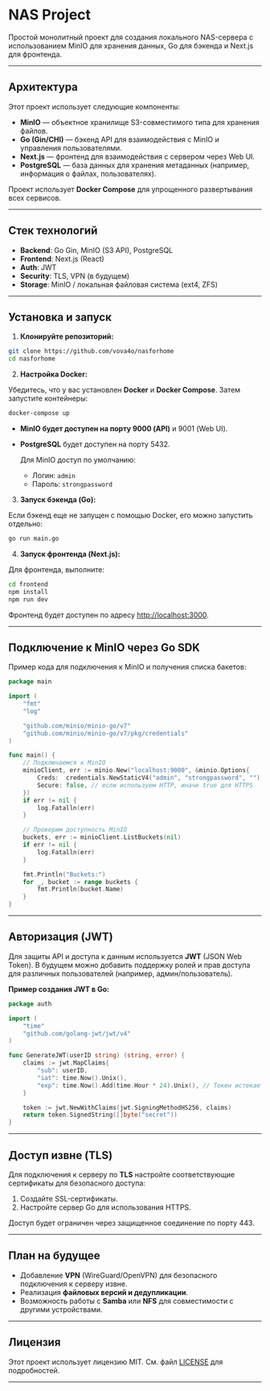 # **NAS Project**

Простой монолитный проект для создания локального NAS-сервера с использованием MinIO для хранения данных, Go для бэкенда и Next.js для фронтенда.

---

## **Архитектура**

Этот проект использует следующие компоненты:

- **MinIO** — объектное хранилище S3-совместимого типа для хранения файлов.
- **Go (Gin/CHI)** — бэкенд API для взаимодействия с MinIO и управления пользователями.
- **Next.js** — фронтенд для взаимодействия с сервером через Web UI.
- **PostgreSQL** — база данных для хранения метаданных (например, информация о файлах, пользователях).

Проект использует **Docker Compose** для упрощенного развертывания всех сервисов.

---

## **Стек технологий**

- **Backend**: Go Gin, MinIO (S3 API), PostgreSQL
- **Frontend**: Next.js (React)
- **Auth**: JWT
- **Security**: TLS, VPN (в будущем)
- **Storage**: MinIO / локальная файловая система (ext4, ZFS)

---

## **Установка и запуск**

1. **Клонируйте репозиторий:**

```bash
git clone https://github.com/vova4o/nasforhome
cd nasforhome
```

2. **Настройка Docker:**

Убедитесь, что у вас установлен **Docker** и **Docker Compose**. Затем запустите контейнеры:

```bash
docker-compose up
```

- **MinIO будет доступен на порту 9000 (API)** и 9001 (Web UI).
- **PostgreSQL** будет доступен на порту 5432.
  
   Для MinIO доступ по умолчанию:
   - Логин: `admin`
   - Пароль: `strongpassword`

3. **Запуск бэкенда (Go):**

Если бэкенд еще не запущен с помощью Docker, его можно запустить отдельно:

```bash
go run main.go
```

4. **Запуск фронтенда (Next.js):**

Для фронтенда, выполните:

```bash
cd frontend
npm install
npm run dev
```

Фронтенд будет доступен по адресу [http://localhost:3000](http://localhost:3000).

---

## **Подключение к MinIO через Go SDK**

Пример кода для подключения к MinIO и получения списка бакетов:

```go
package main

import (
	"fmt"
	"log"

	"github.com/minio/minio-go/v7"
	"github.com/minio/minio-go/v7/pkg/credentials"
)

func main() {
	// Подключаемся к MinIO
	minioClient, err := minio.New("localhost:9000", &minio.Options{
		Creds:  credentials.NewStaticV4("admin", "strongpassword", ""),
		Secure: false, // если используем HTTP, иначе true для HTTPS
	})
	if err != nil {
		log.Fatalln(err)
	}

	// Проверим доступность MinIO
	buckets, err := minioClient.ListBuckets(nil)
	if err != nil {
		log.Fatalln(err)
	}

	fmt.Println("Buckets:")
	for _, bucket := range buckets {
		fmt.Println(bucket.Name)
	}
}
```

---

## **Авторизация (JWT)**

Для защиты API и доступа к данным используется **JWT** (JSON Web Token). В будущем можно добавить поддержку ролей и прав доступа для различных пользователей (например, админ/пользователь).

**Пример создания JWT в Go:**

```go
package auth

import (
	"time"
	"github.com/golang-jwt/jwt/v4"
)

func GenerateJWT(userID string) (string, error) {
	claims := jwt.MapClaims{
		"sub": userID,
		"iat": time.Now().Unix(),
		"exp": time.Now().Add(time.Hour * 24).Unix(), // Токен истекает через 24 часа
	}

	token := jwt.NewWithClaims(jwt.SigningMethodHS256, claims)
	return token.SignedString([]byte("secret"))
}
```

---

## **Доступ извне (TLS)**

Для подключения к серверу по **TLS** настройте соответствующие сертификаты для безопасного доступа:

1. Создайте SSL-сертификаты.
2. Настройте сервер Go для использования HTTPS.
   
Доступ будет ограничен через защищенное соединение по порту 443.

---

## **План на будущее**

- Добавление **VPN** (WireGuard/OpenVPN) для безопасного подключения к серверу извне.
- Реализация **файловых версий и дедупликации**.
- Возможность работы с **Samba** или **NFS** для совместимости с другими устройствами.

---

## **Лицензия**

Этот проект использует лицензию MIT. См. файл [LICENSE](LICENSE) для подробностей.

---

